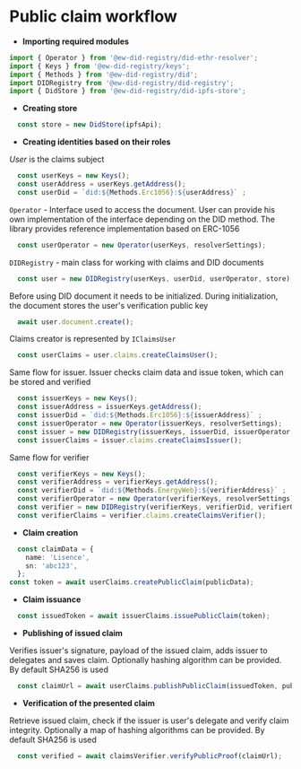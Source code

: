 # Public claim workflow

* **Importing required modules**

``` typescript
import { Operator } from '@ew-did-registry/did-ethr-resolver';
import { Keys } from '@ew-did-registry/keys';
import { Methods } from '@ew-did-registry/did';
import DIDRegistry from '@ew-did-registry/did-registry';
import { DidStore } from '@ew-did-registry/did-ipfs-store';
```

* **Creating store** 

``` typescript
  const store = new DidStore(ipfsApi);
```

* **Creating identities based on their roles**

*User* is the claims subject

``` typescript
  const userKeys = new Keys();
  const userAddress = userKeys.getAddress();
  const userDid = `did:${Methods.Erc1056}:${userAddress}` ;
```  
`Operator` - Interface used to access the document. User can provide his
own implementation of the interface depending on the DID method. The library 
provides reference implementation based on ERC-1056

```typescript 
  const userOperator = new Operator(userKeys, resolverSettings);
```

` DIDRegistry ` - main class for working with claims and DID documents

``` typescript
  const user = new DIDRegistry(userKeys, userDid, userOperator, store);
```

Before using DID document it needs to be initialized. During initialization, 
the document stores the user's verification public key 

``` typescript
  await user.document.create();
```

Claims creator is represented by ` IClaimsUser ` 

``` typescript
  const userClaims = user.claims.createClaimsUser();
```

Same flow for issuer. Issuer checks claim data and issue token, which can be 
stored and verified

```typescript 
  const issuerKeys = new Keys(); 
  const issuerAddress = issuerKeys.getAddress(); 
  const issuerDid = `did:${Methods.Erc1056}:${issuerAddress}` ; 
  const issuerOperator = new Operator(issuerKeys, resolverSettings); 
  const issuer = new DIDRegistry(issuerKeys, issuerDid, issuerOperator, store); 
  const issuerClaims = issuer.claims.createClaimsIssuer(); 

``` 
Same flow for verifier

```typescript 
  const verifierKeys = new Keys(); 
  const verifierAddress = verifierKeys.getAddress(); 
  const verifierDid = `did:${Methods.EnergyWeb}:${verifierAddress}` ; 
  const verifierOperator = new Operator(verifierKeys, resolverSettings); 
  const verifier = new DIDRegistry(verifierKeys, verifierDid, verifierOperator, store); 
  const verifierClaims = verifier.claims.createClaimsVerifier();

``` 
* **Claim creation**

```typescript 
  const claimData = {
    name: 'Lisence', 
    sn: 'abc123',
  }; 
const token = await userClaims.createPublicClaim(publicData); 

``` 

* **Claim issuance**

```typescript 
  const issuedToken = await issuerClaims.issuePublicClaim(token);
```

* **Publishing of issued claim**

Verifies issuer's signature, payload of the issued claim, adds issuer to 
delegates and saves claim.  Optionally hashing algorithm can be provided. 
By default SHA256 is used

```typescript 
  const claimUrl = await userClaims.publishPublicClaim(issuedToken, publicData); 
``` 

* **Verification of the presented claim**

Retrieve issued claim, check if the issuer is user's delegate and verify claim
integrity. Optionally a map of hashing algorithms can be provided. By default 
SHA256 is used

```typescript 
  const verified = await claimsVerifier.verifyPublicProof(claimUrl);
```
